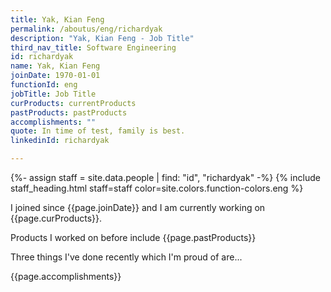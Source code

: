 ```yaml
---
title: Yak, Kian Feng
permalink: /aboutus/eng/richardyak
description: "Yak, Kian Feng - Job Title"
third_nav_title: Software Engineering
id: richardyak
name: Yak, Kian Feng
joinDate: 1970-01-01
functionId: eng
jobTitle: Job Title
curProducts: currentProducts
pastProducts: pastProducts
accomplishments: ""
quote: In time of test, family is best.
linkedinId: richardyak

---
```


{%- assign staff = site.data.people | find: "id", "richardyak" -%}
{% include staff_heading.html staff=staff color=site.colors.function-colors.eng %}

<p>I joined since {{page.joinDate}} and I am currently working on {{page.curProducts}}.</p>

<p>Products I worked on before include {{page.pastProducts}}</p>

<p>Three things I've done recently which I'm proud of are...</p>
{{page.accomplishments}}
